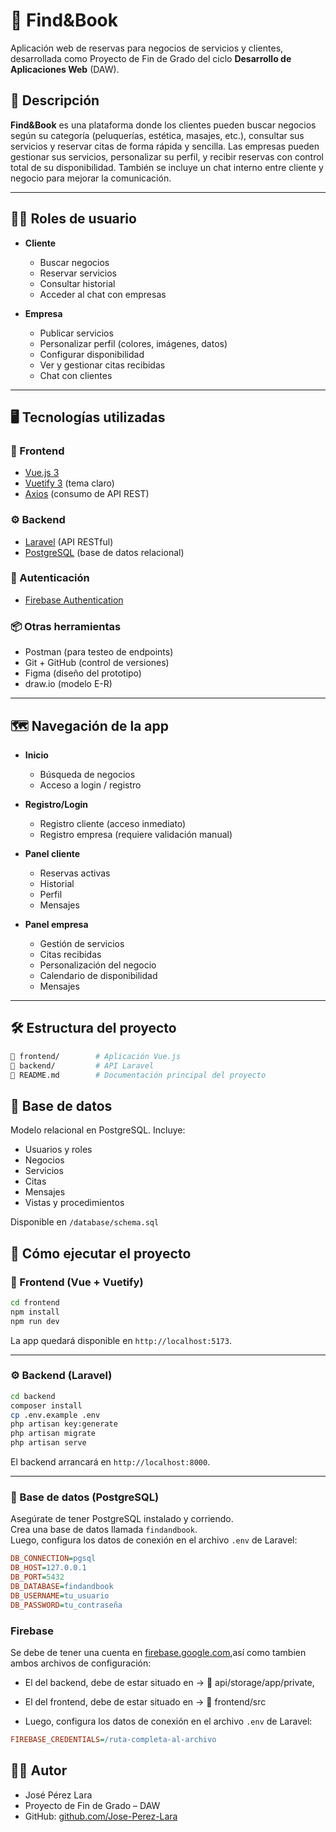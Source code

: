 # 📘 Find&Book

Aplicación web de reservas para negocios de servicios y clientes, desarrollada como Proyecto de Fin de Grado del ciclo **Desarrollo de Aplicaciones Web** (DAW).

## 📌 Descripción

**Find&Book** es una plataforma donde los clientes pueden buscar negocios según su categoría (peluquerías, estética, masajes, etc.), consultar sus servicios y reservar citas de forma rápida y sencilla. Las empresas pueden gestionar sus servicios, personalizar su perfil, y recibir reservas con control total de su disponibilidad. También se incluye un chat interno entre cliente y negocio para mejorar la comunicación.

---

## 🧑‍💼 Roles de usuario

- **Cliente**
  - Buscar negocios
  - Reservar servicios
  - Consultar historial
  - Acceder al chat con empresas

- **Empresa**
  - Publicar servicios
  - Personalizar perfil (colores, imágenes, datos)
  - Configurar disponibilidad
  - Ver y gestionar citas recibidas
  - Chat con clientes

---

## 🖥️ Tecnologías utilizadas

### 🔧 Frontend
- [Vue.js 3](https://vuejs.org/)
- [Vuetify 3](https://vuetifyjs.com/) (tema claro)
- [Axios](https://axios-http.com/) (consumo de API REST)

### ⚙️ Backend
- [Laravel](https://laravel.com/) (API RESTful)
- [PostgreSQL](https://www.postgresql.org/) (base de datos relacional)

### 🔐 Autenticación
- [Firebase Authentication](https://firebase.google.com/products/auth)

### 📦 Otras herramientas
- Postman (para testeo de endpoints)
- Git + GitHub (control de versiones)
- Figma (diseño del prototipo)
- draw.io (modelo E-R)

---

## 🗺️ Navegación de la app

- **Inicio**
  - Búsqueda de negocios
  - Acceso a login / registro

- **Registro/Login**
  - Registro cliente (acceso inmediato)
  - Registro empresa (requiere validación manual)

- **Panel cliente**
  - Reservas activas
  - Historial
  - Perfil
  - Mensajes

- **Panel empresa**
  - Gestión de servicios
  - Citas recibidas
  - Personalización del negocio
  - Calendario de disponibilidad
  - Mensajes

---

## 🛠️ Estructura del proyecto

```bash
📁 frontend/        # Aplicación Vue.js
📁 backend/         # API Laravel
📄 README.md        # Documentación principal del proyecto
```

## 📄 Base de datos

Modelo relacional en PostgreSQL. Incluye:
- Usuarios y roles
- Negocios
- Servicios
- Citas
- Mensajes
- Vistas y procedimientos

Disponible en `/database/schema.sql`

## 🧪 Cómo ejecutar el proyecto

### 🚀 Frontend (Vue + Vuetify)

```bash
cd frontend
npm install
npm run dev
```

La app quedará disponible en `http://localhost:5173`.

---

### ⚙️ Backend (Laravel)

```bash
cd backend
composer install
cp .env.example .env
php artisan key:generate
php artisan migrate
php artisan serve
```

El backend arrancará en `http://localhost:8000`.

---

### 🧱 Base de datos (PostgreSQL)

Asegúrate de tener PostgreSQL instalado y corriendo.  
Crea una base de datos llamada `findandbook`.  
Luego, configura los datos de conexión en el archivo `.env` de Laravel:

```ini
DB_CONNECTION=pgsql
DB_HOST=127.0.0.1
DB_PORT=5432
DB_DATABASE=findandbook
DB_USERNAME=tu_usuario
DB_PASSWORD=tu_contraseña
```

### Firebase
Se debe de tener una cuenta en [firebase.google.com](https://firebase.google.com/),así como tambien ambos archivos de configuración:
- El del backend, debe de estar situado en -> 📁 api/storage/app/private,
- El del frontend, debe de estar situado en -> 📁 frontend/src

- Luego, configura los datos de conexión en el archivo `.env` de Laravel:

```ini
FIREBASE_CREDENTIALS=/ruta-completa-al-archivo
```

## 👨‍🎓 Autor

- José Pérez Lara  
- Proyecto de Fin de Grado – DAW  
- GitHub: [github.com/Jose-Perez-Lara](https://github.com/Jose-Perez-Lara)
